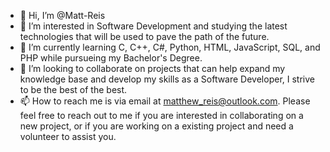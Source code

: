 - 👋 Hi, I’m @Matt-Reis
- 👀 I’m interested in Software Development and studying the latest technologies that will be used to pave the path of the future.
- 🌱 I’m currently learning C, C++, C#, Python, HTML, JavaScript, SQL, and PHP while pursueing my Bachelor's Degree.
- 💞️ I’m looking to collaborate on projects that can help expand my knowledge base and develop my skills as a Software Developer, I strive to be the best of the best.
- 📫 How to reach me is via email at matthew_reis@outlook.com. Please feel free to reach out to me if you are interested in collaborating on a new project, or if you are working on a existing project and need a volunteer to assist you.

<!---
Matt-Reis/Matt-Reis is a ✨ special ✨ repository because its `README.md` (this file) appears on your GitHub profile.
You can click the Preview link to take a look at your changes.
--->
